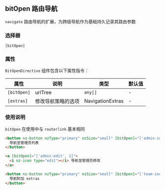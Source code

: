 ## bitOpen 路由导航

`navigate` 路由导航的扩展，为跨级导航作为基础持久记录其路由参数

### 选择器

`[bitOpen]`

### 属性

`BitOpenDirective` 组件包含以下属性指令：

| 属性        | 说明               | 类型             | 默认值 |
| ----------- | ------------------ | ---------------- | ------ |
| `[bitOpen]` | urlTree            | `any[]`          | -      |
| `[extras]`  | 修改导航策略的选项 | NavigationExtras | -      |

### 使用说明

`bitOpen` 在使用中与 `routerlink` 基本相同

```html
<button nz-button nzType="primary" nzSize="small" [bitOpen]="['admin-index']">
  导航至管理员列表
</button>

<a [bitOpen]="['admin-edit', 1]">
  <i nz-icon type="edit"></i> 导航至管理员修改
</a>

<button nz-button nzType="primary" nzSize="small" [bitOpen]="['team-index']" [extras]="{queryParams:{key:'abc'}}">
  导航附加 extras
</button>
```